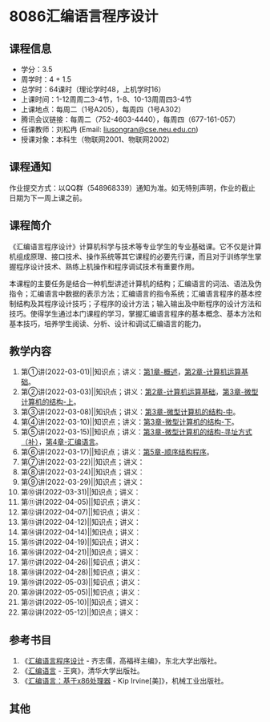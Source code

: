 # 8086汇编语言程序设计

## 课程信息
- 学分：3.5
- 周学时：4 + 1.5
- 总学时：64课时（理论学时48，上机学时16）
- 上课时间：1-12周周二3-4节，1-8、10-13周周四3-4节
- 上课地点：每周二（1号A205），每周四（1号A302）
- 腾讯会议链接：每周二（752-4603-4440），每周四（677-161-057）
- 任课教师：刘松冉 (Email: liusongran@cse.neu.edu.cn)
- 授课对象：本科生（物联网2001、物联网2002）

## 课程通知
作业提交方式：以QQ群（548968339）通知为准。如无特别声明，作业的截止日期为下一周上课之前。

## 课程简介
《汇编语言程序设计》计算机科学与技术等专业学生的专业基础课。它不仅是计算机组成原理、接口技术、操作系统等其它课程的必要先行课，而且对于训练学生掌握程序设计技术、熟练上机操作和程序调试技术有重要作用。

本课程的主要任务是结合一种机型讲述计算机的结构；汇编语言的词法、语法及伪指令；汇编语言中数据的表示方法；汇编语言的指令系统；汇编语言程序的基本控制结构及其程序设计技巧；子程序的设计方法；输入输出及中断程序的设计方法和技巧。使得学生通过本门课程的学习，掌握汇编语言程序的基本概念、基本方法和基本技巧，培养学生阅读、分析、设计和调试汇编语言的能力。

## 教学内容
1. 第①讲(2022-03-01)\|\|知识点；讲义：[第1章-概述](./Slides/Chapter1.pdf)，[第2章-计算机运算基础](./Slides/Chapter2.pdf)。
2. 第②讲(2022-03-03)\|\|知识点；讲义：[第2章-计算机运算基础](./Slides/Chapter2.pdf)，[第3章-微型计算机的结构-上](./Slides/Chapter3-A.pdf)。
3. 第③讲(2022-03-08)\|\|知识点；讲义：[第3章-微型计算机的结构-中](./Slides/Chapter3-B.pdf)。
4. 第④讲(2022-03-10)\|\|知识点；讲义：[第3章-微型计算机的结构-下](./Slides/Chapter3-C.pdf)。
5. 第⑤讲(2022-03-15)\|\|知识点；讲义：[第3章-微型计算机的结构-寻址方式（补）](./Slides/Chapter3-D.pdf)，[第4章-汇编语言](./Slides/Chapter4.pdf)。
6. 第⑥讲(2022-03-17)\|\|知识点；讲义：[第5章-顺序结构程序](./Slides/Chapter5.pdf)。
7. 第⑦讲(2022-03-22)\|\|知识点；讲义：
8. 第⑧讲(2022-03-24)\|\|知识点；讲义：
9. 第⑨讲(2022-03-29)\|\|知识点；讲义：
10. 第⑩讲(2022-03-31)\|\|知识点；讲义：
11. 第⑪讲(2022-04-05)\|\|知识点；讲义：
12. 第⑫讲(2022-04-07)\|\|知识点；讲义：
13. 第⑬讲(2022-04-12)\|\|知识点；讲义：
14. 第⑭讲(2022-04-14)\|\|知识点；讲义：
15. 第⑮讲(2022-04-19)\|\|知识点；讲义：
16. 第⑯讲(2022-04-21)\|\|知识点；讲义：
17. 第⑰讲(2022-04-26)\|\|知识点；讲义：
18. 第⑱讲(2022-04-28)\|\|知识点；讲义：
19. 第⑲讲(2022-05-03)\|\|知识点；讲义：
20. 第⑳讲(2022-05-05)\|\|知识点；讲义：
21. 第㉑讲(2022-05-10)\|\|知识点；讲义：
22. 第㉒讲(2022-05-12)\|\|知识点；讲义：


## 参考书目
1. 《[汇编语言程序设计](https://book.douban.com/subject/1020163/) - 齐志儒，高福祥主编》，东北大学出版社。
2. 《[汇编语言](https://book.douban.com/subject/35038473/) - 王爽》，清华大学出版社。
3. 《[汇编语言：基于x86处理器](https://book.douban.com/subject/26769528/) - Kip Irvine[美]》，机械工业出版社。

## 其他